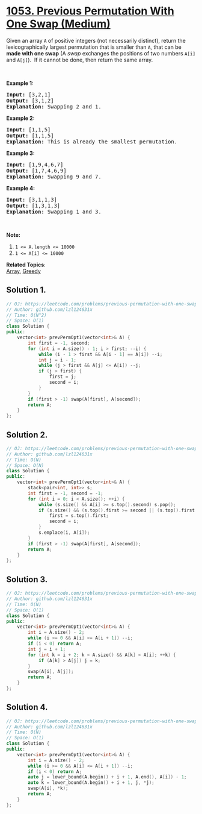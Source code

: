 # [1053. Previous Permutation With One Swap (Medium)](https://leetcode.com/problems/previous-permutation-with-one-swap/)

<p>Given an array <code>A</code> of positive integers (not necessarily distinct), return the lexicographically largest permutation that is smaller than <code>A</code>, that can be <strong>made with one swap</strong> (A <em>swap</em> exchanges the positions of two numbers <code>A[i]</code> and <code>A[j]</code>).&nbsp; If it cannot be done, then return the same array.</p>

<p>&nbsp;</p>

<p><strong>Example 1:</strong></p>

<pre><strong>Input: </strong>[3,2,1]
<strong>Output: </strong>[3,1,2]
<strong>Explanation: </strong>Swapping 2 and 1.
</pre>

<p><strong>Example 2:</strong></p>

<pre><strong>Input: </strong>[1,1,5]
<strong>Output: </strong>[1,1,5]
<strong>Explanation: </strong>This is already the smallest permutation.
</pre>

<p><strong>Example 3:</strong></p>

<pre><strong>Input: </strong>[1,9,4,6,7]
<strong>Output: </strong>[1,7,4,6,9]
<strong>Explanation: </strong>Swapping 9 and 7.
</pre>

<p><strong>Example 4:</strong></p>

<pre><strong>Input: </strong>[3,1,1,3]
<strong>Output: </strong>[1,3,1,3]
<strong>Explanation: </strong>Swapping 1 and 3.
</pre>

<p>&nbsp;</p>

<p><strong>Note:</strong></p>

<ol>
	<li><code>1 &lt;= A.length &lt;= 10000</code></li>
	<li><code>1 &lt;= A[i] &lt;= 10000</code></li>
</ol>


**Related Topics**:  
[Array](https://leetcode.com/tag/array/), [Greedy](https://leetcode.com/tag/greedy/)

## Solution 1.

```cpp
// OJ: https://leetcode.com/problems/previous-permutation-with-one-swap/
// Author: github.com/lzl124631x
// Time: O(N^2)
// Space: O(1)
class Solution {
public:
    vector<int> prevPermOpt1(vector<int>& A) {
        int first = -1, second;
        for (int i = A.size() - 1; i > first; --i) {
            while (i - 1 > first && A[i - 1] == A[i]) --i;
            int j = i - 1;
            while (j > first && A[j] <= A[i]) --j;
            if (j > first) {
                first = j;
                second = i;
            }
        }
        if (first > -1) swap(A[first], A[second]);
        return A;
    }
};
```

## Solution 2.

```cpp
// OJ: https://leetcode.com/problems/previous-permutation-with-one-swap/
// Author: github.com/lzl124631x
// Time: O(N)
// Space: O(N)
class Solution {
public:
    vector<int> prevPermOpt1(vector<int>& A) {
        stack<pair<int, int>> s;
        int first = -1, second = -1;
        for (int i = 0; i < A.size(); ++i) {
            while (s.size() && A[i] >= s.top().second) s.pop();
            if (s.size() && (s.top().first >= second || (s.top().first == first && A[i] != A[second]))) {
                first = s.top().first;
                second = i;
            }
            s.emplace(i, A[i]);
        }
        if (first > -1) swap(A[first], A[second]);
        return A;
    }
};
```

## Solution 3.

```cpp
// OJ: https://leetcode.com/problems/previous-permutation-with-one-swap/
// Author: github.com/lzl124631x
// Time: O(N)
// Space: O(1)
class Solution {
public:
    vector<int> prevPermOpt1(vector<int>& A) {
        int i = A.size() - 2;
        while (i >= 0 && A[i] <= A[i + 1]) --i;
        if (i < 0) return A;
        int j = i + 1;
        for (int k = i + 2; k < A.size() && A[k] < A[i]; ++k) {
            if (A[k] > A[j]) j = k;
        }
        swap(A[i], A[j]);
        return A;
    }
};
```

## Solution 4.

```cpp
// OJ: https://leetcode.com/problems/previous-permutation-with-one-swap/
// Author: github.com/lzl124631x
// Time: O(N)
// Space: O(1)
class Solution {
public:
    vector<int> prevPermOpt1(vector<int>& A) {
        int i = A.size() - 2;
        while (i >= 0 && A[i] <= A[i + 1]) --i;
        if (i < 0) return A;
        auto j = lower_bound(A.begin() + i + 1, A.end(), A[i]) - 1;
        auto k = lower_bound(A.begin() + i + 1, j, *j);
        swap(A[i], *k);
        return A;
    }
};
```
